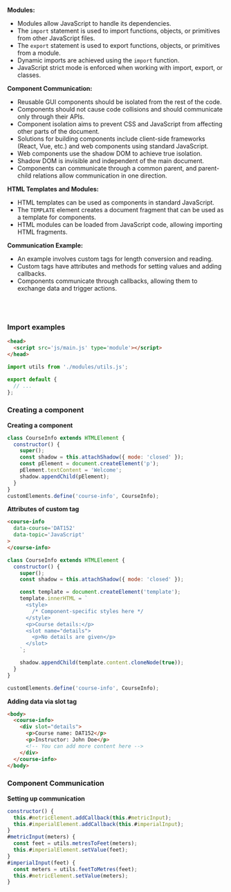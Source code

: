 
**Modules:**
- Modules allow JavaScript to handle its dependencies.
- The `import` statement is used to import functions, objects, or primitives from other JavaScript files.
- The `export` statement is used to export functions, objects, or primitives from a module.
- Dynamic imports are achieved using the `import` function.
- JavaScript strict mode is enforced when working with import, export, or classes.

**Component Communication:**
- Reusable GUI components should be isolated from the rest of the code.
- Components should not cause code collisions and should communicate only through their APIs.
- Component isolation aims to prevent CSS and JavaScript from affecting other parts of the document.
- Solutions for building components include client-side frameworks (React, Vue, etc.) and web components using standard JavaScript.
- Web components use the shadow DOM to achieve true isolation.
- Shadow DOM is invisible and independent of the main document.
- Components can communicate through a common parent, and parent-child relations allow communication in one direction.

**HTML Templates and Modules:**
- HTML templates can be used as components in standard JavaScript.
- The `TEMPLATE` element creates a document fragment that can be used as a template for components.
- HTML modules can be loaded from JavaScript code, allowing importing HTML fragments.

**Communication Example:**
- An example involves custom tags for length conversion and reading.
- Custom tags have attributes and methods for setting values and adding callbacks.
- Components communicate through callbacks, allowing them to exchange data and trigger actions.

<br/><br/>

### Import examples
```html
<head>
  <script src='js/main.js' type='module'></script>
</head>
```

```js
import utils from './modules/utils.js';
```

```js
export default {
  // ...
};
```

### Creating a component
**Creating a component**
```js
class CourseInfo extends HTMLElement {
  constructor() {
    super();
    const shadow = this.attachShadow({ mode: 'closed' });
    const pElement = document.createElement('p');
    pElement.textContent = 'Welcome';
    shadow.appendChild(pElement);
  }
}
customElements.define('course-info', CourseInfo);
```

**Attributes of custom tag**
```html
<course-info
  data-course='DAT152'
  data-topic='JavaScript'
>
</course-info>
```

```js
class CourseInfo extends HTMLElement {
  constructor() {
    super();
    const shadow = this.attachShadow({ mode: 'closed' });

    const template = document.createElement('template');
    template.innerHTML = `
      <style>
        /* Component-specific styles here */
      </style>
      <p>Course details:</p>
      <slot name="details">
        <p>No details are given</p>
      </slot>
    `;

    shadow.appendChild(template.content.cloneNode(true));
  }
}

customElements.define('course-info', CourseInfo);
```

**Adding data via slot tag**
```html
<body>
  <course-info>
    <div slot="details">
      <p>Course name: DAT152</p>
      <p>Instructor: John Doe</p>
      <!-- You can add more content here -->
    </div>
  </course-info>
</body>
```

### Component Communication
**Setting up communication**
```js
constructor() {
  this.#metricElement.addCallback(this.#metricInput);
  this.#imperialElement.addCallback(this.#imperialInput);
}
#metricInput(meters) {
  const feet = utils.metresToFeet(meters);
  this.#imperialElement.setValue(feet);
}
#imperialInput(feet) {
  const meters = utils.feetToMetres(feet);
  this.#metricElement.setValue(meters);
}
```







